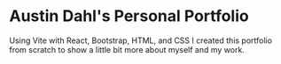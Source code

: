 # Austin Dahl's Personal Portfolio

Using Vite with React, Bootstrap, HTML, and CSS I created this portfolio from scratch to show a little bit more about myself and my work.
